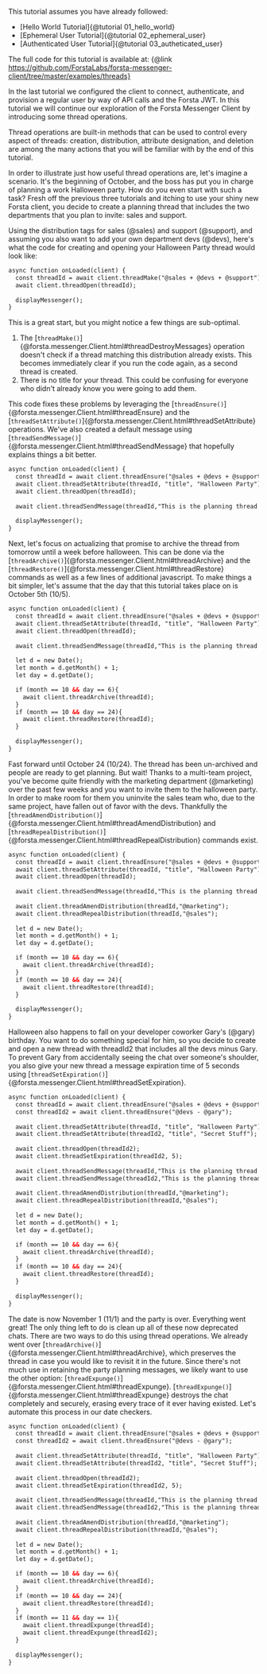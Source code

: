This tutorial assumes you have already followed:
- [Hello World Tutorial]{@tutorial 01_hello_world}
- [Ephemeral User Tutorial]{@tutorial 02_ephemeral_user}
- [Authenticated User Tutorial]{@tutorial 03_autheticated_user}

The full code for this tutorial is available at: {@link https://github.com/ForstaLabs/forsta-messenger-client/tree/master/examples/threads}

In the last tutorial we configured the client to connect, authenticate, and provision a regular user by way of API calls and the Forsta JWT. In this tutorial we will continue our exploration of the Forsta Messenger Client by introducing some thread operations.

Thread operations are built-in methods that can be used to control every aspect of threads: creation, distribution, attribute designation, and deletion are among the many actions that you will be familiar with by the end of this tutorial.

In order to illustrate just how useful thread operations are, let's imagine a scenario. It's the beginning of October, and the boss has put you in charge of planning a work Halloween party. How do you even start with such a task? Fresh off the previous three tutorials and itching to use your shiny new Forsta client, you decide to create a planning thread that includes the two departments that you plan to invite: sales and support.

Using the distribution tags for sales (@sales) and support (@support), and assuming you also want to add your own department devs (@devs), here's what the code for creating and opening your Halloween Party thread would look like:

```html
async function onLoaded(client) {
  const threadId = await client.threadMake("@sales + @devs + @support");
  await client.threadOpen(threadId); 
      
  displayMessenger();
}
```
    
This is a great start, but you might notice a few things are sub-optimal.
  1. The [`threadMake()`]{@forsta.messenger.Client.html#threadDestroyMessages} operation doesn't check if a thread matching this distribution already exists. This becomes immediately clear if you run the code again, as a second thread is created.
  2. There is no title for your thread. This could be confusing for everyone who didn't already know you were going to add them.
  
This code fixes these problems by leveraging the [`threadEnsure()`]{@forsta.messenger.Client.html#threadEnsure} and the [`threadSetAttribute()`]{@forsta.messenger.Client.html#threadSetAttribute} operations. We've also created a default message using [`threadSendMessage()`]{@forsta.messenger.Client.html#threadSendMessage} that hopefully explains things a bit better.

```html
async function onLoaded(client) {
  const threadId = await client.threadEnsure("@sales + @devs + @support");
  await client.threadSetAttribute(threadId, "title", "Halloween Party");
  await client.threadOpen(threadId);
      
  await client.threadSendMessage(threadId,"This is the planning thread for the halloween party! I know it's early, so tomorrow I'll archive this until a week before halloween.");
      
  displayMessenger();
}
```
    
Next, let's focus on actualizing that promise to archive the thread from tomorrow until a week before halloween. This can be done via the [`threadArchive()`]{@forsta.messenger.Client.html#threadArchive} and the [`threadRestore()`]{@forsta.messenger.Client.html#threadRestore} commands as well as a few lines of additional javascript. To make things a bit simpler, let's assume that the day that this tutorial takes place on is October 5th (10/5).

```html
async function onLoaded(client) {
  const threadId = await client.threadEnsure("@sales + @devs + @support");
  await client.threadSetAttribute(threadId, "title", "Halloween Party");
  await client.threadOpen(threadId);
      
  await client.threadSendMessage(threadId,"This is the planning thread for the halloween party! I know it's early, so tomorrow I'll archive this until a week before halloween.");
      
  let d = new Date();
  let month = d.getMonth() + 1;
  let day = d.getDate();

  if (month == 10 && day == 6){
    await client.threadArchive(threadId);
  }
  if (month == 10 && day == 24){
    await client.threadRestore(threadId);
  }
      
  displayMessenger();
}
```
    
Fast forward until October 24 (10/24). The thread has been un-archived and people are ready to get planning. But wait! Thanks to a multi-team project, you've become quite friendly with the marketing department (@marketing) over the past few weeks and you want to invite them to the halloween party. In order to make room for them you uninvite the sales team who, due to the same project, have fallen out of favor with the devs. Thankfully the [`threadAmendDistribution()`]{@forsta.messenger.Client.html#threadAmendDistribution} and [`threadRepealDistribution()`]{@forsta.messenger.Client.html#threadRepealDistribution} commands exist.

```html
async function onLoaded(client) {
  const threadId = await client.threadEnsure("@sales + @devs + @support");
  await client.threadSetAttribute(threadId, "title", "Halloween Party");
  await client.threadOpen(threadId);
      
  await client.threadSendMessage(threadId,"This is the planning thread for the halloween party! I know it's early, so tomorrow I'll archive this until a week before halloween.");
      
  await client.threadAmendDistribution(threadId,"@marketing");
  await client.threadRepealDistribution(threadId,"@sales");
      
  let d = new Date();
  let month = d.getMonth() + 1;
  let day = d.getDate();

  if (month == 10 && day == 6){
    await client.threadArchive(threadId);
  }
  if (month == 10 && day == 24){
    await client.threadRestore(threadId);
  }
      
  displayMessenger();
}
```

Halloween also happens to fall on your developer coworker Gary's (@gary) birthday. You want to do something special for him, so you decide to create and open a new thread with threadId2 that includes all the devs minus Gary. To prevent Gary from accidentally seeing the chat over someone's shoulder, you also give your new thread a message expiration time of 5 seconds using [`threadSetExpiration()`]{@forsta.messenger.Client.html#threadSetExpiration}.

```html
async function onLoaded(client) {
  const threadId = await client.threadEnsure("@sales + @devs + @support");
  const threadId2 = await client.threadEnsure("@devs - @gary");
      
  await client.threadSetAttribute(threadId, "title", "Halloween Party");
  await client.threadSetAttribute(threadId2, "title", "Secret Stuff");
      
  await client.threadOpen(threadId2);
  await client.threadSetExpiration(threadId2, 5);
      
  await client.threadSendMessage(threadId,"This is the planning thread for the halloween party! I know it's early, so tomorrow I'll archive this until a week before halloween.");
  await client.threadSendMessage(threadId2,"This is the planning thread for Gary's surprise party. Dont let him see this!");
      
  await client.threadAmendDistribution(threadId,"@marketing");
  await client.threadRepealDistribution(threadId,"@sales");
      
  let d = new Date();
  let month = d.getMonth() + 1;
  let day = d.getDate();

  if (month == 10 && day == 6){
    await client.threadArchive(threadId);
  }
  if (month == 10 && day == 24){
    await client.threadRestore(threadId);
  }
      
  displayMessenger();
}
```

The date is now November 1 (11/1) and the party is over. Everything went great! The only thing left to do is clean up all of these now deprecated chats. There are two ways to do this using thread operations. We already went over [`threadArchive()`]{@forsta.messenger.Client.html#threadArchive}, which preserves the thread in case you would like to revisit it in the future. Since there's not much use in retaining the party planning messages, we likely want to use the other option: [`threadExpunge()`]{@forsta.messenger.Client.html#threadExpunge}. [`threadExpunge()`]{@forsta.messenger.Client.html#threadExpunge} destroys the chat completely and securely, erasing every trace of it ever having existed. Let's automate this process in our date checkers.

```html
async function onLoaded(client) {
  const threadId = await client.threadEnsure("@sales + @devs + @support");
  const threadId2 = await client.threadEnsure("@devs - @gary");
      
  await client.threadSetAttribute(threadId, "title", "Halloween Party");
  await client.threadSetAttribute(threadId2, "title", "Secret Stuff");
      
  await client.threadOpen(threadId2);
  await client.threadSetExpiration(threadId2, 5);
      
  await client.threadSendMessage(threadId,"This is the planning thread for the halloween party! I know it's early, so tomorrow I'll archive this until a week before halloween.");
  await client.threadSendMessage(threadId2,"This is the planning thread for Gary's surprise party. Dont let him see this!");
      
  await client.threadAmendDistribution(threadId,"@marketing");
  await client.threadRepealDistribution(threadId,"@sales");
      
  let d = new Date();
  let month = d.getMonth() + 1;
  let day = d.getDate();

  if (month == 10 && day == 6){
    await client.threadArchive(threadId);
  }
  if (month == 10 && day == 24){
    await client.threadRestore(threadId);
  }
  if (month == 11 && day == 1){
    await client.threadExpunge(threadId);
    await client.threadExpunge(threadId2);
  }
      
  displayMessenger();
}
```

